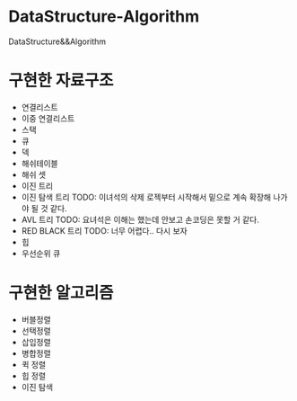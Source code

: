 # DataStructure-Algorithm

DataStructure&amp;&amp;Algorithm

# 구현한 자료구조

- 연결리스트
- 이중 연결리스트
- 스택
- 큐
- 덱
- 해쉬테이블
- 해쉬 셋
- 이진 트리
- 이진 탐색 트리 TODO: 이녀석의 삭제 로젝부터 시작해서 밑으로 계속 확장해 나가야 될 것 같다.
- AVL 트리 TODO: 요녀석은 이해는 했는데 안보고 손코딩은 못할 거 같다.
- RED BLACK 트리 TODO: 너무 어렵다.. 다시 보자
- 힙
- 우선순위 큐

# 구현한 알고리즘

- 버블정렬
- 선택정렬
- 삽입정렬
- 병합정렬
- 퀵 정렬
- 힙 정렬
- 이진 탐색
